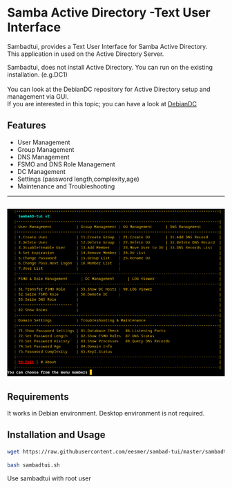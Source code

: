 
# Samba Active Directory -Text User Interface
Sambadtui, provides a Text User Interface for Samba Active Directory.
<br> This application in used on the Active Directory Server.

Sambadtui, does not install Active Directory. You can run on the existing installation. (e.g.DC1)<br>
<br>
You can look at the DebianDC repository for Active Directory setup and management via GUI.<br>
If you are interested in this topic; you can have a look at [DebianDC](https://github.com/eesmer/DebianDC)

## Features
- User Management
- Group Management
- DNS Management
- FSMO and DNS Role Management
- DC Management
- Settings (password length,complexity,age)
- Maintenance and Troubleshooting

---
![alt text](doc/sambadtui-screenshot1.png "SambaAD TUI Main Menu")
---

## Requirements
It works in Debian environment. Desktop environment is not required.

## Installation and Usage
```sh
wget https://raw.githubusercontent.com/eesmer/sambad-tui/master/sambadtui.sh
```
```sh
bash sambadtui.sh
```
Use sambadtui with root user

